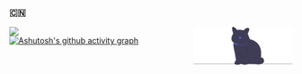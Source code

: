 ### :cn:
<img align="left" width="60%" src="https://github-readme-stats.vercel.app/api?username=zhounie&show_icons=true" />
<a href='https://undraw.co/'>
  <img align="right" alt='programmer' width=35% src="./undraw_cat_re_gkh9.svg" />
<a/>
  
[![Ashutosh's github activity graph](https://activity-graph.herokuapp.com/graph?username=zhounie&bg_color=ffffff&color=52b983&line=52b983&point=55b983&area=true&hide_border=true)](https://github.com/ashutosh00710/github-readme-activity-graph)
